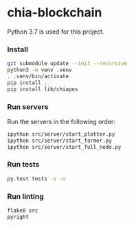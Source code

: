 # chia-blockchain
Python 3.7 is used for this project.

### Install

```bash
git submodule update --init --recursive
python3 -m venv .venv
. .venv/bin/activate
pip install .
pip install lib/chiapos
```

### Run servers
Run the servers in the following order:
```bash
ipython src/server/start_plotter.py
ipython src/server/start_farmer.py
ipython src/server/start_full_node.py
```

### Run tests
```bash
py.test tests -s -v
```

### Run linting
```bash
flake8 src
pyright
```
